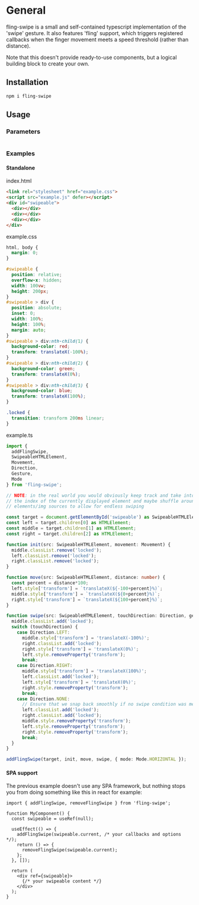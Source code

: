 # General

fling-swipe is a small and self-contained typescript implementation of the 'swipe' gesture. It also features 'fling' support, which triggers registered callbacks when the finger movement meets a speed threshold (rather than distance).  

Note that this doesn't provide ready-to-use components, but a logical building block to create your own.

## Installation

```bash
npm i fling-swipe
```

## Usage

### Parameters

```ts
```

### Examples

#### Standalone

index.html
```html
<link rel="stylesheet" href="example.css">
<script src="example.js" defer></script>
<div id="swipeable">
  <div></div>
  <div></div>
  <div></div>
</div>
```

example.css
```css
html, body {
  margin: 0;
}

#swipeable {
  position: relative;
  overflow-x: hidden;
  width: 100vw;
  height: 200px;
}
#swipeable > div {
  position: absolute;
  inset: 0;
  width: 100%;
  height: 100%;
  margin: auto;
}
#swipeable > div:nth-child(1) {
  background-color: red;
  transform: translateX(-100%);
}
#swipeable > div:nth-child(2) {
  background-color: green;
  transform: translateX(0%);
}
#swipeable > div:nth-child(3) {
  background-color: blue;
  transform: translateX(100%);
}

.locked {
  transition: transform 200ms linear;
}
```

example.ts
```ts
import { 
  addFlingSwipe, 
  SwipeableHTMLElement, 
  Movement, 
  Direction, 
  Gesture,
  Mode
} from 'fling-swipe';

// NOTE: in the real world you would obviously keep track and take into account
// the index of the currently displayed element and maybe shuffle around
// elements/img sources to allow for endless swiping

const target = document.getElementById('swipeable') as SwipeableHTMLElement;
const left = target.children[0] as HTMLElement;
const middle = target.children[1] as HTMLElement;
const right = target.children[2] as HTMLElement;

function init(src: SwipeableHTMLElement, movement: Movement) {
  middle.classList.remove('locked');
  left.classList.remove('locked');
  right.classList.remove('locked');
}

function move(src: SwipeableHTMLElement, distance: number) {
  const percent = distance*100;
  left.style['transform'] = `translateX(${-100+percent}%)`;
  middle.style['transform'] = `translateX(${0+percent}%)`;
  right.style['transform'] = `translateX(${100+percent}%)`;
}

function swipe(src: SwipeableHTMLElement, touchDirection: Direction, gesture: Gesture) {
  middle.classList.add('locked');
  switch (touchDirection) {
    case Direction.LEFT:
      middle.style['transform'] = 'translateX(-100%)';
      right.classList.add('locked');
      right.style['transform'] = 'translateX(0%)';
      left.style.removeProperty('transform');
      break;
    case Direction.RIGHT:
      middle.style['transform'] = 'translateX(100%)';
      left.classList.add('locked');
      left.style['transform'] = 'translateX(0%)';
      right.style.removeProperty('transform');
      break;
    case Direction.NONE:
      // Ensure that we snap back smoothly if no swipe condition was met
      left.classList.add('locked');
      right.classList.add('locked');
      middle.style.removeProperty('transform');
      left.style.removeProperty('transform');
      right.style.removeProperty('transform');
      break;
  }
}

addFlingSwipe(target, init, move, swipe, { mode: Mode.HORIZONTAL });
```

#### SPA support

The previous example doesn't use any SPA framework, but nothing stops you from doing something like this in react for example:
```tsx
import { addFlingSwipe, removeFlingSwipe } from 'fling-swipe';

function MyComponent() {
  const swipeable = useRef(null);

  useEffect(() => {
    addFlingSwipe(swipeable.current, /* your callbacks and options */);
    return () => {
      removeFlingSwipe(swipeable.current);
    };
  }, []);

  return (
    <div ref={swipeable}>
      {/* your swipeable content */}
    </div>
  );
}

```
